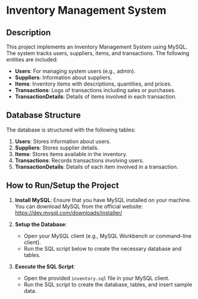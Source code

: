 # Inventory Management System

## Description
This project implements an Inventory Management System using MySQL. The system tracks users, suppliers, items, and transactions. The following entities are included:

- **Users**: For managing system users (e.g., admin).
- **Suppliers**: Information about suppliers.
- **Items**: Inventory items with descriptions, quantities, and prices.
- **Transactions**: Logs of transactions including sales or purchases.
- **TransactionDetails**: Details of items involved in each transaction.

## Database Structure

The database is structured with the following tables:

1. **Users**: Stores information about users.
2. **Suppliers**: Stores supplier details.
3. **Items**: Stores items available in the inventory.
4. **Transactions**: Records transactions involving users.
5. **TransactionDetails**: Details of each item involved in a transaction.

## How to Run/Setup the Project

1. **Install MySQL**: Ensure that you have MySQL installed on your machine. You can download MySQL from the official website: https://dev.mysql.com/downloads/installer/

2. **Setup the Database**:
   - Open your MySQL client (e.g., MySQL Workbench or command-line client).
   - Run the SQL script below to create the necessary database and tables.

3. **Execute the SQL Script**: 
   - Open the provided `inventory.sql` file in your MySQL client.
   - Run the SQL script to create the database, tables, and insert sample data.